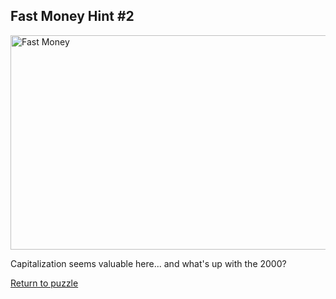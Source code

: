 ## Fast Money Hint \#2

<img src="{{ site.imgurl }}/FastMoney/FastMoney.jpg" alt="Fast Money" style="width:640px;height:343px;">

Capitalization seems valuable here... and what's up with the 2000?

[Return to puzzle](../FastMoney.md)
